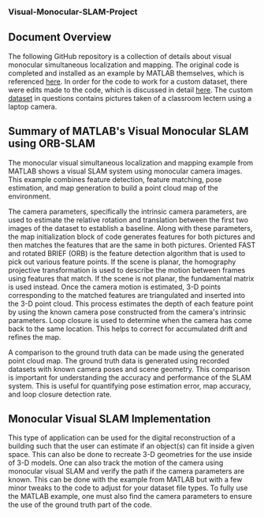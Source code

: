 ### Visual-Monocular-SLAM-Project
## Document Overview
The following GitHub repository is a collection of details about visual monocular simultaneous localization and mapping. The original code is completed and installed as an example by MATLAB themselves, which is referenced [here](https://github.com/frankzachma/Visual-Mono-SLAM/blob/main/SLAM/Step_2/Deliverables.md). In order for the code to work for a custom dataset, there were edits made to the code, which is discussed in detail [here](https://github.com/frankzachma/Visual-Mono-SLAM/blob/main/SLAM/Step_2/Deliverables.md). The custom [dataset](https://github.com/frankzachma/Visual-Mono-SLAM/tree/main/SLAM/Step_2/Pictures) in questions contains pictures taken of a classroom lectern using a laptop camera. 

## Summary of MATLAB's Visual Monocular SLAM using ORB-SLAM
The monocular visual simultaneous localization and mapping example from MATLAB shows a visual SLAM system using monocular camera images. This example combines feature detection, feature matching, pose estimation, and map generation to build a point cloud map of the environment.

The camera parameters, specifically the intrinsic camera parameters, are used to estimate the relative rotation and translation between the first two images of the dataset to establish a baseline. Along with these parameters, the map initialization block of code generates features for both pictures and then matches the features that are the same in both pictures. Oriented FAST and rotated BRIEF (ORB) is the feature detection algorithm that is used to pick out various feature points. If the scene is planar, the homography projective transformation is used to describe the motion between frames using features that match. If the scene is not planar, the fundamental matrix is used instead. Once the camera motion is estimated, 3-D points corresponding to the matched features are triangulated and inserted into the 3-D point cloud. This process estimates the depth of each feature point by using the known camera pose constructed from the camera's intrinsic parameters. Loop closure is used to determine when the camera has come back to the same location. This helps to correct for accumulated drift and refines the map. 

A comparison to the ground truth data can be made using the generated point cloud map. The ground truth data is generated using recorded datasets with known camera poses and scene geometry. This comparison is important for understanding the accuracy and performance of the SLAM system. This is useful for quantifying pose estimation error, map accuracy, and loop closure detection rate.

## Monocular Visual SLAM Implementation
This type of application can be used for the digital reconstruction of a building such that the user can estimate if an object(s) can fit inside a given space. This can also be done to recreate 3-D geometries for the use inside of 3-D models. One can also track the motion of the camera using monocular visual SLAM and verify the path if the camera parameters are known. This can be done with the example from MATLAB but with a few minor tweaks to the code to adjust for your dataset file types. To fully use the MATLAB example, one must also find the camera parameters to ensure the use of the ground truth part of the code.
